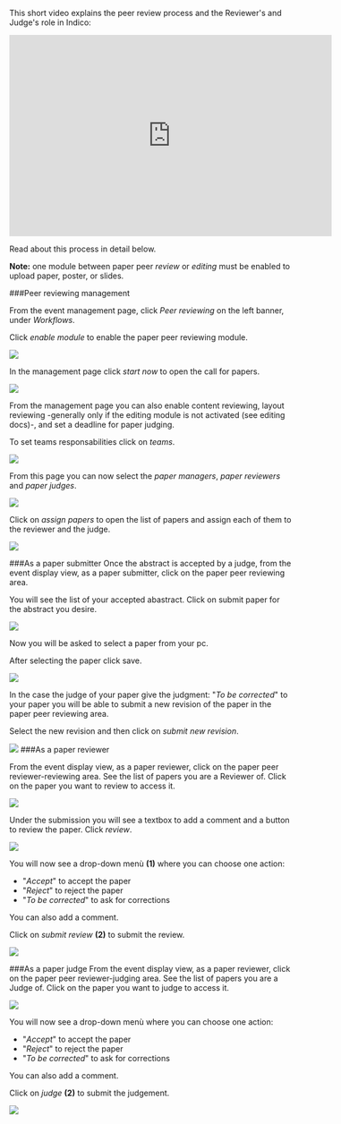 This short video explains the peer review process and the Reviewer's and Judge's role in Indico:

<iframe width="576" height="360" frameborder="0" src="https://cds.cern.ch/video/2275653?showTitle=true" allowfullscreen></iframe>

Read about this process in detail below.

**Note:** one module between paper peer _review_ or _editing_ must be enabled to upload paper, poster, or slides.

###Peer reviewing management

From the event management page, click _Peer reviewing_ on the left banner, under _Workflows_.

Click _enable module_ to enable the paper peer reviewing module.

![](../assets/peer_reviewing/enable_paper_review.png)

In the management page click _start now_ to open the call for papers.

![](../assets/peer_reviewing/start_paper_review.png)

From the management page you can also enable content reviewing, layout reviewing -generally only if the editing module is not activated (see editing docs)-,
and set a deadline for paper judging.

To set teams responsabilities click on _teams_.

![](../assets/peer_reviewing/teams_paper_review.png)

From this page you can now select the _paper managers_, _paper reviewers_ and _paper judges_.

![](../assets/peer_reviewing/teams_paper_review_2.png)

Click on _assign papers_ to open the list of papers and assign each of them to the reviewer and the judge.

![](../assets/peer_reviewing/assign_paper_review.png)

###As a paper submitter
Once the abstract is accepted by a judge, from the event display view, as a paper submitter, click on the paper peer reviewing area.

You will see the list of your accepted abastract. Click on submit paper for the abstract you desire.

![](../assets/peer_reviewing/paper_submission.png)

Now you will be asked to select a paper from your pc. 

After selecting the paper click save.

![](../assets/peer_reviewing/paper_submission_2.png)

In the case the judge of your paper give the judgment: "_To be corrected_" to your paper you will be able
to submit a new revision of the paper in the paper peer reviewing area.

Select the new revision and then click on _submit new revision_.

![](../assets/peer_reviewing/paper_submission_3.png)
###As a paper reviewer

From the event display view, as a paper reviewer, click on the paper peer reviewer-reviewing area.
See the list of papers you are a Reviewer of.
Click on the paper you want to review to access it.

![](../assets/peer_reviewing/paper_review.png)

Under the submission you will see a textbox to add a comment and a button to review the paper.
Click _review_.

![](../assets/peer_reviewing/paper_review_2.png)

You will now see a drop-down menù **(1)** where you can choose one action:
- "_Accept_" to accept the paper
- "_Reject_" to reject the paper
- "_To be corrected_" to ask for corrections

You can also add a comment.

Click on _submit review_ **(2)** to submit the review.

![](../assets/peer_reviewing/paper_review_3.png)

###As a paper judge
From the event display view, as a paper reviewer, click on the paper peer reviewer-judging area.
See the list of papers you are a Judge of.
Click on the paper you want to judge to access it.

![](../assets/peer_reviewing/paper_judge.png)

You will now see a drop-down menù where you can choose one action:
- "_Accept_" to accept the paper
- "_Reject_" to reject the paper
- "_To be corrected_" to ask for corrections

You can also add a comment.

Click on _judge_ **(2)** to submit the judgement.

![](../assets/peer_reviewing/paper_judge_2.png)
